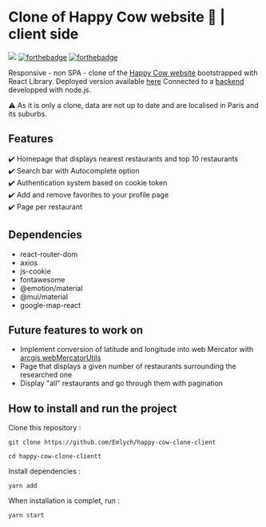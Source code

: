 # Clone of Happy Cow website 🐄 | client side

[<img src="https://img.shields.io/badge/last%20updated-march%202022-yellow">](https://img.shields.io/badge/last%20updated-march%202022-yellow)
[![forthebadge](http://forthebadge.com/images/badges/built-with-love.svg)](http://forthebadge.com) [![forthebadge](https://forthebadge.com/images/badges/works-on-my-machine.svg)](https://forthebadge.com)

Responsive - non SPA - clone of the [Happy Cow website](https://www.happycow.net/) bootstrapped with React Library. Deployed version available [here](https://happy-cow-clone-eld.netlify.app)
Connected to a [backend](https://github.com/Emlych/happy-cow-clone-back) developped with node.js.

⚠️ As it is only a clone, data are not up to date and are localised in Paris and its suburbs.

## Features

✔️ Homepage that displays nearest restaurants and top 10 restaurants<br>
✔️ Search bar with Autocomplete option<br>
✔️ Authentication system based on cookie token<br>
✔️ Add and remove favorites to your profile page<br>
✔️ Page per restaurant<br>

## Dependencies

- react-router-dom
- axios
- js-cookie
- fontawesome
- @emotion/material
- @mui/material
- google-map-react

## Future features to work on

- Implement conversion of latitude and longitude into web Mercator with [arcgis webMercatorUtils](https://developers.arcgis.com/javascript/3/jsapi/esri.geometry.webmercatorutils-amd.html)
- Page that displays a given number of restaurants surrounding the researched one
- Display "all" restaurants and go through them with pagination

## How to install and run the project

Clone this repository :

`git clone https://github.com/Emlych/happy-cow-clone-client`

`cd happy-cow-clone-clientt`

Install dependencies :

`yarn add `

When installation is complet, run :

`yarn start`
